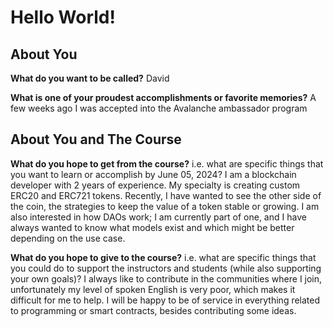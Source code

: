 # Hello World!

## About You

**What do you want to be called?** 
David

**What is one of your proudest accomplishments or favorite memories?** 
A few weeks ago I was accepted into the Avalanche ambassador program

## About You and The Course

**What do you hope to get from the course?** i.e. what are specific things that you want to learn or accomplish by June 05, 2024?
I am a blockchain developer with 2 years of experience. My specialty is creating custom ERC20 and ERC721 tokens. Recently, I have wanted to see the other side of the coin, the strategies to keep the value of a token stable or growing. I am also interested in how DAOs work; I am currently part of one, and I have always wanted to know what models exist and which might be better depending on the use case.

**What do you hope to give to the course?** i.e. what are specific things that you could do to support the instructors and students (while also supporting your own goals)?
I always like to contribute in the communities where I join, unfortunately my level of spoken English is very poor, which makes it difficult for me to help. I will be happy to be of service in everything related to programming or smart contracts, besides contributing some ideas.
